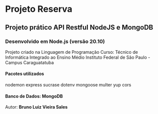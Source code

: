 # Projeto Reserva

## Projeto prático API Restful NodeJS e MongoDB

### Desenvolvido em Node.js (versão 20.10)

Projeto criado na Linguagem de Programação
Curso: Técnico de Informática Integrado ao Ensino Médio
Instituto Federal de São Paulo - Campus Caraguatatuba

#### Pacotes utilizados

nodemon
express
sucrase
dotenv
mongoose
multer
yup
cors

#### Banco de Dados: MongoDB

Autor: **Bruno Luiz Vieira Sales**
